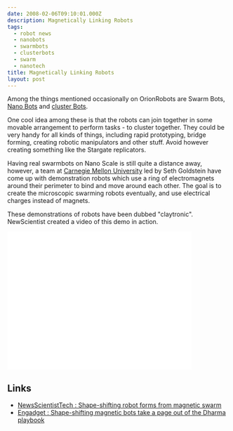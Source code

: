 ```yaml
---
date: 2008-02-06T09:10:01.000Z
description: Magnetically Linking Robots
tags:
  - robot news
  - nanobots
  - swarmbots
  - clusterbots
  - swarm
  - nanotech
title: Magnetically Linking Robots
layout: post
---
```


Among the things mentioned occasionally on OrionRobots are Swarm Bots, [Nano Bots](/wiki/nano_bots.html "Microscopic or Nano scale robots") and [cluster Bots](/wiki/cluster_bots.html).

One cool idea among these is that the robots can join together in some movable arrangement to perform tasks - to cluster together. They could be very handy for all kinds of things, including rapid prototyping, bridge forming, creating robotic manipulators and other stuff. Avoid however creating something like the Stargate replicators.

Having real swarmbots on Nano Scale is still quite a distance away, however, a team at [Carnegie Mellon University](/wiki/carnegie_mellon_university.html "An institution involved in Robotics, Technology and Science") led by Seth Goldstein have come up with demonstration robots which use a ring of electromagnets around their perimeter to bind and move around each other. The goal is to create the microscopic swarming robots eventually, and use electrical charges instead of magnets.

These demonstrations of robots have been dubbed "claytronic". NewScientist created a video of this demo in action.

<iframe width="420" height="315" src="//www.youtube.com/embed/e44hA6IBtkA?rel=0" frameborder="0" allowfullscreen="true">
</iframe>

## Links

- [NewsScientistTech : Shape-shifting robot forms from magnetic swarm](https://www.newscientist.com/article/dn13244-shape-shifting-robot-forms-from-magnetic-swarm/)
- [Engadget : Shape-shifting magnetic bots take a page out of the Dharma playbook](http://www.engadget.com/2008/01/29/shape-shifting-magnetic-bots-take-a-page-out-of-the-dharma-playb/)
